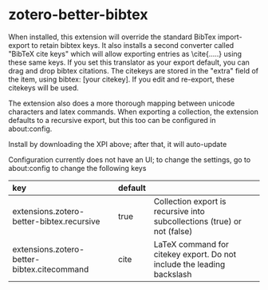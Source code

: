 # zotero-better-bibtex

When installed, this extension will override the standard BibTex import-export to retain bibtex keys. It also installs a
second converter called "BibTeX cite keys" which will allow exporting entries as \\cite{.....} using these same keys.
If you set this translator as your export default, you can drag and drop bibtex citations. The citekeys are stored in
the "extra" field of the item, using bibtex: [your citekey]. If you edit and re-export, these citekeys will be used.

The extension also does a more thorough mapping between unicode characters and latex commands.
When exporting a collection, the extension defaults to a recursive export, but this too can be configured
in about:config.

Install by downloading the XPI above; after that, it will auto-update

Configuration currently does not have an UI; to change the settings, go to about:config to change the following keys

| key                                       | default |                                                                           |
|:----------------------------------------- |:------- |:------------------------------------------------------------------------- |
extensions.zotero-better-bibtex.recursive   | true    | Collection export is recursive into subcollections (true) or not (false)  |
extensions.zotero-better-bibtex.citecommand | cite    | LaTeX command for citekey export. Do not include the leading backslash    |

